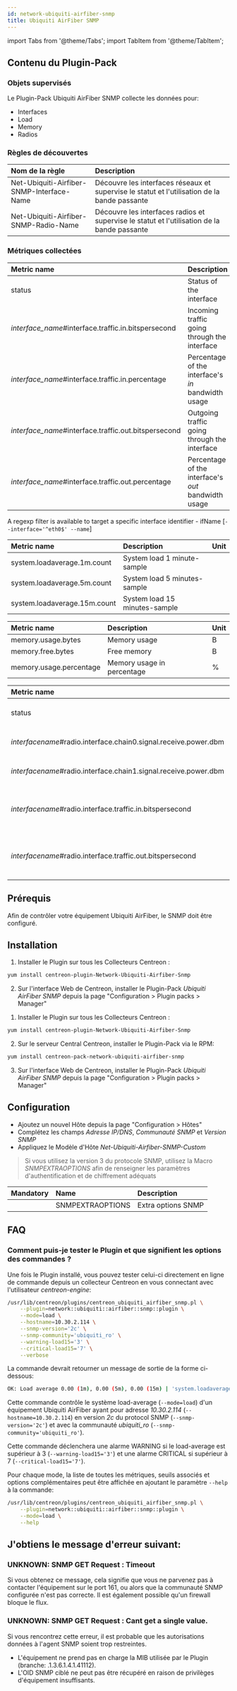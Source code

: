 ```yaml
---
id: network-ubiquiti-airfiber-snmp
title: Ubiquiti AirFiber SNMP
---
```

import Tabs from '@theme/Tabs';
import TabItem from '@theme/TabItem';


## Contenu du Plugin-Pack

### Objets supervisés

Le Plugin-Pack Ubiquiti AirFiber SNMP collecte les données pour:
* Interfaces
* Load
* Memory
* Radios

### Règles de découvertes

<Tabs groupId="sync">
<TabItem value="Services" label="Services">

| Nom de la règle                            | Description                                                                                  |
| :----------------------------------------- | :------------------------------------------------------------------------------------------- |
| Net-Ubiquiti-Airfiber-SNMP-Interface-Name  | Découvre les interfaces réseaux et supervise le statut et l'utilisation de la bande passante |
| Net-Ubiquiti-Airfiber-SNMP-Radio-Name      | Découvre les interfaces radios et supervise le statut et l'utilisation de la bande passante  |

</TabItem>
</Tabs>

### Métriques collectées

<Tabs groupId="sync">
<TabItem value="Interfaces" label="Interfaces">

| Metric name                                            | Description                                         | Unit |
| :----------------------------------------------------- | :-------------------------------------------------- | :--- |
| status                                                 | Status of the interface                             |      |
| *interface\_name*\#interface.traffic.in.bitspersecond  | Incoming traffic going through the interface        | b/s  |
| *interface\_name*\#interface.traffic.in.percentage     | Percentage of the interface's *in* bandwidth usage  | %    |
| *interface\_name*\#interface.traffic.out.bitspersecond | Outgoing traffic going through the interface        | b/s  |
| *interface\_name*\#interface.traffic.out.percentage    | Percentage of the interface's *out* bandwidth usage | %    |

A regexp filter is available to target a specific interface identifier - ifName [```--interface='^eth0$' --name```]

</TabItem>
<TabItem value="Load" label="Load">

| Metric name                  | Description                       | Unit |
| :--------------------------- | :-------------------------------- | :--- |
| system.loadaverage.1m.count  | System load 1 minute-sample       |      |
| system.loadaverage.5m.count  | System load 5 minutes-sample      |      |
| system.loadaverage.15m.count | System load 15 minutes-sample     |      |

</TabItem>
<TabItem value="Memory" label="Memory">

| Metric name             | Description                               | Unit  |
| :---------------------  | :---------------------------------------- | :---- |
| memory.usage.bytes      | Memory usage                              | B     |
| memory.free.bytes       | Free memory                               | B     |
| memory.usage.percentage | Memory usage in percentage                | %     |

</TabItem>
<TabItem value="Radios" label="Radios">

| Metric name                                                      | Description                                  | Unit   |
| :--------------------------------------------------------------- | :------------------------------------------- | :----- |
| status                                                           | Status of the radio interface                |        |
| *interfacename*\#radio.interface.chain0.signal.receive.power.dbm | Radio chain 0 RX power level                 | dBm    |
| *interfacename*\#radio.interface.chain1.signal.receive.power.dbm | Radio chain 1 RX power level                 | dBm    |
| *interfacename*\#radio.interface.traffic.in.bitspersecond        | Incoming traffic going through the interface | b/s    |
| *interfacename*\#radio.interface.traffic.out.bitspersecond       | utgoing traffic going through the interface  | b/s    |

</TabItem>
</Tabs>

## Prérequis

Afin de contrôler votre équipement Ubiquiti AirFiber, le SNMP doit être configuré. 

## Installation

<Tabs groupId="sync">
<TabItem value="Online License" label="Online License">

1. Installer le Plugin sur tous les Collecteurs Centreon :

```bash
yum install centreon-plugin-Network-Ubiquiti-Airfiber-Snmp
```

2. Sur l'interface Web de Centreon, installer le Plugin-Pack *Ubiquiti AirFiber SNMP* depuis la page "Configuration > Plugin packs > Manager"

</TabItem>
<TabItem value="Offline License" label="Offline License">

1. Installer le Plugin sur tous les Collecteurs Centreon :

```bash
yum install centreon-plugin-Network-Ubiquiti-Airfiber-Snmp
```

2. Sur le serveur Central Centreon, installer le Plugin-Pack via le RPM:

```bash
yum install centreon-pack-network-ubiquiti-airfiber-snmp
```

3. Sur l'interface Web de Centreon, installer le Plugin-Pack *Ubiquiti AirFiber SNMP* depuis la page "Configuration > Plugin packs > Manager"

</TabItem>
</Tabs>

## Configuration

* Ajoutez un nouvel Hôte depuis la page "Configuration > Hôtes"
* Complétez les champs *Adresse IP/DNS*, *Communauté SNMP* et *Version SNMP*
* Appliquez le Modèle d'Hôte *Net-Ubiquiti-Airfiber-SNMP-Custom*

> Si vous utilisez la version 3 du protocole SNMP, utilisez la Macro *SNMPEXTRAOPTIONS* afin de renseigner les paramètres
> d'authentification et de chiffrement adéquats

| Mandatory   | Name                    | Description                       |
| :---------- | :---------------------- | :---------------------------------|
|             | SNMPEXTRAOPTIONS        | Extra options SNMP                |

## FAQ

### Comment puis-je tester le Plugin et que signifient les options des commandes ?

Une fois le Plugin installé, vous pouvez tester celui-ci directement en ligne de commande
depuis un collecteur Centreon en vous connectant avec l'utilisateur *centreon-engine*:

```bash
/usr/lib/centreon/plugins/centreon_ubiquiti_airfiber_snmp.pl \
    --plugin=network::ubiquiti::airfiber::snmp::plugin \
    --mode=load \
    --hostname=10.30.2.114 \
    --snmp-version='2c' \
    --snmp-community='ubiquiti_ro' \
    --warning-load15='3' \
    --critical-load15='7' \
    --verbose
```

La commande devrait retourner un message de sortie de la forme ci-dessous:

```bash
OK: Load average 0.00 (1m), 0.00 (5m), 0.00 (15m) | 'system.loadaverage.1m.count'=0.00;;;0; 'system.loadaverage.5m.count'=0.00;;;0; 'system.loadaverage.15m.count'=0.00;0:3;0:7;0;
```

Cette commande contrôle le système load-average (```--mode=load```) d'un équipement Ubiquiti AirFiber ayant pour adresse *10.30.2.114* (```--hostname=10.30.2.114```) 
en version *2c* du protocol SNMP (```--snmp-version='2c'```) et avec la communauté *ubiquiti_ro* (```--snmp-community='ubiquiti_ro'```).

Cette commande déclenchera une alarme WARNING si le load-average est supérieur à 3 (```--warning-load15='3'```)
et une alarme CRITICAL si supérieur à 7 (```--critical-load15='7'```).

Pour chaque mode, la liste de toutes les métriques, seuils associés et options complémentaires peut être affichée
en ajoutant le paramètre ```--help``` à la commande:

```bash
/usr/lib/centreon/plugins/centreon_ubiquiti_airfiber_snmp.pl \
    --plugin=network::ubiquiti::airfiber::snmp::plugin \
    --mode=load \
    --help
```

## J'obtiens le message d'erreur suivant:

### UNKNOWN: SNMP GET Request : Timeout

Si vous obtenez ce message, cela signifie que vous ne parvenez pas à contacter l'équipement sur le port 161, 
ou alors que la communauté SNMP configurée n'est pas correcte. 
Il est également possible qu'un firewall bloque le flux.

### UNKNOWN: SNMP GET Request : Cant get a single value.

Si vous rencontrez cette erreur, il est probable que les autorisations données à l'agent SNMP soient trop restreintes. 
 * L'équipement ne prend pas en charge la MIB utilisée par le Plugin (branche: .1.3.6.1.4.1.41112).
 * L'OID SNMP ciblé ne peut pas être récupéré en raison de privilèges d'équipement insuffisants.
